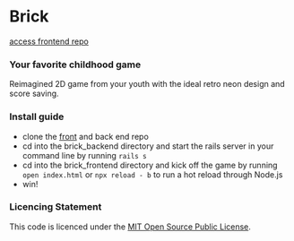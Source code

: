 # Brick

[access frontend repo](https://github.com/LatellaL/Phase3_frontend)

### Your favorite childhood game

Reimagined 2D game from your youth with the ideal retro neon design and score saving.


### Install guide
- clone the [front](https://github.com/saschakala/brick_frontend) and back end repo
- cd into the brick_backend directory and start the rails server in your command line by running `rails s`
- cd into the brick_frontend directory and kick off the game by running ` open index.html ` or `npx reload - b` to run a hot reload through Node.js
- win!


### Licencing Statement
This code is licenced under the [MIT Open Source Public License](https://opensource.org/licenses/MIT).
